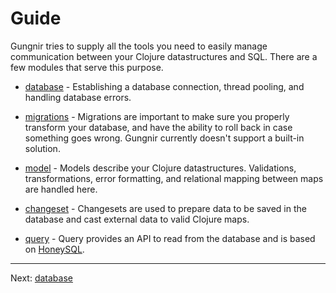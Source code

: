 # Guide

Gungnir tries to supply all the tools you need to easily manage communication
between your Clojure datastructures and SQL. There are a few modules that serve
this purpose.

* [database](https://kwrooijen.github.io/gungnir/database.html) - Establishing a
  database connection, thread pooling, and handling database errors.

* [migrations](https://kwrooijen.github.io/gungnir/migrations.html) - Migrations
  are important to make sure you properly transform your database, and have the
  ability to roll back in case something goes wrong. Gungnir currently doesn't
  support a built-in solution.

* [model](https://kwrooijen.github.io/gungnir/model.html) - Models describe your
  Clojure datastructures. Validations, transformations, error formatting,
  and relational mapping between maps are handled here.

* [changeset](https://kwrooijen.github.io/gungnir/changeset.html) - Changesets
  are used to prepare data to be saved in the database and cast external data
  to valid Clojure maps.

* [query](https://kwrooijen.github.io/gungnir/query.html) - Query provides an
  API to read from the database and is based on
  [HoneySQL](https://github.com/seancorfield/honeysql).

---

<div class="footer-navigation">
<span></span>
<span>Next: <a href="https://kwrooijen.github.io/gungnir/database.html">database</a></span>
</div>
